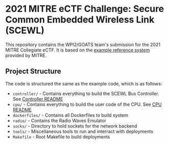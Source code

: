 # 2021 MITRE eCTF Challenge: Secure Common Embedded Wireless Link (SCEWL)

This repository contains the WPI2/GOATS team's submission for the 2021 MITRE Collegiate eCTF. It is based on the [example reference system](https://github.com/mitre-cyber-academy/2021-ectf-insecure-example) provided by MITRE.

## Project Structure
The code is structured the same as the example code, which is as follows:

* `controller/` - Contains everything to build the SCEWL Bus Controller. See [Controller README](controller/README.md)
* `cpu/` - Contains everything to build the user code of the CPU. See [CPU README](cpu/README.md)
* `dockerfiles/` - Contains all Dockerfiles to build system
* `radio/` - Contains the Radio Waves Emulator
* `socks/` - Directory to hold sockets for the network backend
* `tools/` - Miscellaneous tools to run and interract with deployments
* `Makefile` - Root Makefile to build deployments

